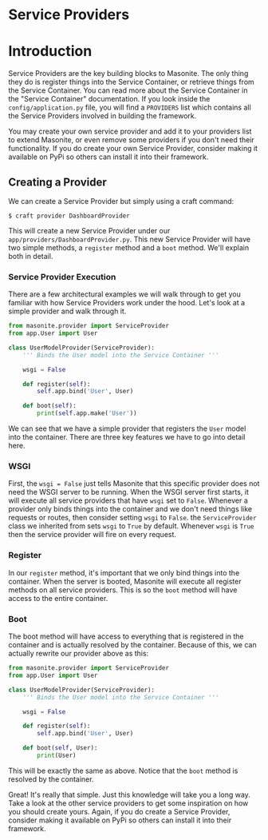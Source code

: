 # Service Providers

# Introduction

Service Providers are the key building blocks to Masonite. The only thing they do is register things into the Service Container, or retrieve things from the Service Container. You can read more about the Service Container in the "Service Container" documentation. If you look inside the `config/application.py` file, you will find a `PROVIDERS` list which contains all the Service Providers involved in building the framework.

You may create your own service provider and add it to your providers list to extend Masonite, or even remove some providers if you don't need their functionality. If you do create your own Service Provider, consider making it available on PyPi so others can install it into their framework.

## Creating a Provider

We can create a Service Provider but simply using a craft command:

    $ craft provider DashboardProvider
    
This will create a new Service Provider under our `app/providers/DashboardProvider.py`. This new Service Provider will have two simple methods, a `register` method and a `boot` method. We'll explain both in detail.

### Service Provider Execution

There are a few architectural examples we will walk through to get you familiar with how Service Providers work under the hood. Let's look at a simple provider and walk through it.

```python
from masonite.provider import ServiceProvider
from app.User import User

class UserModelProvider(ServiceProvider):
    ''' Binds the User model into the Service Container '''

    wsgi = False 

    def register(self):
        self.app.bind('User', User)

    def boot(self):
        print(self.app.make('User'))
```

We can see that we have a simple provider that registers the `User` model into the container. There are three key features we have to go into detail here.

### WSGI

First, the `wsgi = False` just tells Masonite that this specific provider does not need the WSGI server to be running. When the WSGI server first starts, it will execute all service providers that have `wsgi` set to `False`. Whenever a provider only binds things into the container and we don't need things like requests or routes, then consider setting `wsgi` to `False`. the `ServiceProvider` class we inherited from sets `wsgi` to `True` by default. Whenever `wsgi` is `True` then the service provider will fire on every request.

### Register

In our `register` method, it's important that we only bind things into the container. When the server is booted, Masonite will execute all register methods on all service providers. This is so the `boot` method will have access to the entire container.

### Boot

The boot method will have access to everything that is registered in the container and is actually resolved by the container. Because of this, we can actually rewrite our provider above as this:

```python
from masonite.provider import ServiceProvider
from app.User import User

class UserModelProvider(ServiceProvider):
    ''' Binds the User model into the Service Container '''

    wsgi = False 

    def register(self):
        self.app.bind('User', User)

    def boot(self, User):
        print(User)
```

This will be exactly the same as above. Notice that the `boot` method is resolved by the container.

Great! It's really that simple. Just this knowledge will take you a long way. Take a look at the other service providers to get some inspiration on how you should create yours. Again, if you do create a Service Provider, consider making it available on PyPi so others can install it into their framework.